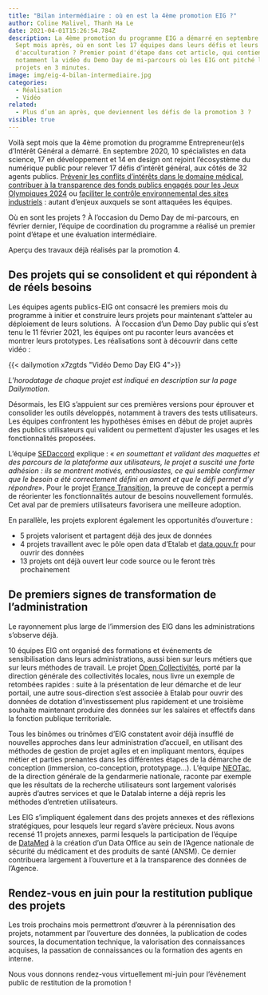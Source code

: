 ```yaml
---
title: "Bilan intermédiaire : où en est la 4ème promotion EIG ?"
author: Coline Malivel, Thanh Ha Le
date: 2021-04-01T15:26:54.784Z
description: La 4ème promotion du programme EIG a démarré en septembre 2020.
  Sept mois après, où en sont les 17 équipes dans leurs défis et leurs démarches
  d'acculturation ? Premier point d'étape dans cet article, qui contient
  notamment la vidéo du Demo Day de mi-parcours où les EIG ont pitché leurs
  projets en 3 minutes.
image: img/eig-4-bilan-intermediaire.jpg
categories:
  - Réalisation
  - Vidéo
related:
  - Plus d’un an après, que deviennent les défis de la promotion 3 ?
visible: true
---
```

Voilà sept mois que la 4ème promotion du programme Entrepreneur(e)s d’Intérêt Général a démarré. En septembre 2020, 10 spécialistes en data science, 17 en développement et 14 en design ont rejoint l’écosystème du numérique public pour relever 17 défis d’intérêt général, aux côtés de 32 agents publics. [Prévenir les conflits d’intérêts dans le domaine médical](/defis/adex/), [contribuer à la transparence des fonds publics engagés pour les Jeux Olympiques 2024](/defis/datalympics/) ou [faciliter le contrôle environnemental des sites industriels](/defis/envinorma/) : autant d’enjeux auxquels se sont attaquées les équipes.

Où en sont les projets ? À l’occasion du Demo Day de mi-parcours, en février dernier, l’équipe de coordination du programme a réalisé un premier point d’étape et une évaluation intermédiaire.  

Aperçu des travaux déjà réalisés par la promotion 4. 

## **Des projets qui se consolident et qui répondent à de réels besoins**

Les équipes agents publics-EIG ont consacré les premiers mois du programme à initier et construire leurs projets pour maintenant s’atteler au déploiement de leurs solutions.  À l’occasion d’un Demo Day public qui s’est tenu le 11 février 2021, les équipes ont pu raconter leurs avancées et montrer leurs prototypes. Les réalisations sont à découvrir dans cette vidéo :

{{< dailymotion x7zgtds "Vidéo Demo Day EIG 4">}} 

*L’horodatage de chaque projet est indiqué en description sur la page Dailymotion.*

Désormais, les EIG s’appuient sur ces premières versions pour éprouver et consolider les outils développés, notamment à travers des tests utilisateurs. Les équipes confrontent les hypothèses émises en début de projet auprès des publics utilisateurs qui valident ou permettent d’ajuster les usages et les fonctionnalités proposées.

L’équipe [SEDaccord](/defis/sedaccord) explique : « *en soumettant et validant des maquettes et des parcours de la plateforme aux utilisateurs, le projet a suscité une forte adhésion : ils se montrent motivés, enthousiastes, ce qui semble confirmer que le besoin a été correctement défini en amont et que le défi permet d’y répondre*». Pour le projet [France Transition](/defis/france-transition/), la preuve de concept a permis de réorienter les fonctionnalités autour de besoins nouvellement formulés. Cet aval par de premiers utilisateurs favorisera une meilleure adoption.

En parallèle, les projets explorent également les opportunités d’ouverture :

* 5 projets valorisent et partagent déjà des jeux de données
* 4 projets travaillent avec le pôle open data d’Etalab et [data.gouv.fr](https://www.data.gouv.fr/fr/) pour ouvrir des données
* 13 projets ont déjà ouvert leur code source ou le feront très prochainement

## **De premiers signes de transformation de l’administration**

Le rayonnement plus large de l’immersion des EIG dans les administrations s’observe déjà.

10 équipes EIG ont organisé des formations et événements de sensibilisation dans leurs administrations, aussi bien sur leurs métiers que sur leurs méthodes de travail. Le projet [Open Collectivités](/defis/open-collectivites/), porté par la direction générale des collectivités locales, nous livre un exemple de retombées rapides : suite à la présentation de leur démarche et de leur portail, une autre sous-direction s’est associée à Etalab pour ouvrir des données de dotation d’investissement plus rapidement et une troisième souhaite maintenant produire des données sur les salaires et effectifs dans la fonction publique territoriale.

Tous les binômes ou trinômes d’EIG constatent avoir déjà insufflé de nouvelles approches dans leur administration d’accueil, en utilisant des méthodes de gestion de projet agiles et en impliquant mentors, équipes métier et parties prenantes dans les différentes étapes de la démarche de conception (immersion, co-conception, prototypage…). L’équipe [NEOTac](/defis/neotac/), de la direction générale de la gendarmerie nationale, raconte par exemple que les résultats de la recherche utilisateurs sont largement valorisés auprès d’autres services et que le Datalab interne a déjà repris les méthodes d’entretien utilisateurs.

Les EIG s’impliquent également dans des projets annexes et des réflexions stratégiques, pour lesquels leur regard s’avère précieux. Nous avons recensé 11 projets annexes, parmi lesquels la participation de l’équipe de [DataMed](/defis/datamed/) à la création d’un Data Office au sein de l’Agence nationale de sécurité du médicament et des produits de santé (ANSM). Ce dernier contribuera largement à l’ouverture et à la transparence des données de l’Agence.

## **Rendez-vous en juin pour la restitution publique des projets**

Les trois prochains mois permettront d’œuvrer à la pérennisation des projets, notamment par l’ouverture des données, la publication de codes sources, la documentation technique, la valorisation des connaissances acquises, la passation de connaissances ou la formation des agents en interne.

Nous vous donnons rendez-vous virtuellement mi-juin pour l’événement public de restitution de la promotion !